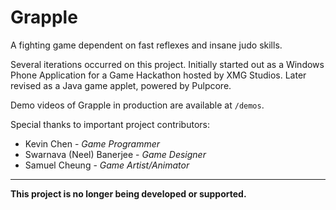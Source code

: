 Grapple
=======

A fighting game dependent on fast reflexes and insane judo skills.

Several iterations occurred on this project. Initially started out as a Windows Phone Application for a Game Hackathon hosted by XMG Studios.
Later revised as a Java game applet, powered by Pulpcore.

Demo videos of Grapple in production are available at `/demos`.

Special thanks to important project contributors:
+ Kevin Chen - *Game Programmer*
+ Swarnava (Neel) Banerjee - *Game Designer*
+ Samuel Cheung - *Game Artist/Animator*

_______________
**This project is no longer being developed or supported.**
